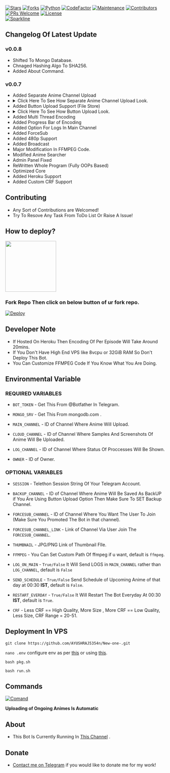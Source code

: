 [![Stars](https://img.shields.io/github/stars/AYUSHRAJ5354n/New-one-?style=flat-square&color=yellow)](https://github.com/AYUSHRAJ5354n/New-one-/stargazers)
[![Forks](https://img.shields.io/github/forks/AYUSHRAJ5354n/New-one-?style=flat-square&color=orange)](https://github.com/AYUSHRAJ5354n/New-one-/fork)
[![Python](https://img.shields.io/badge/Python-v3.10.4-blue)](https://www.python.org/)
[![CodeFactor](https://www.codefactor.io/repository/github/AYUSHRAJ5354n/New-one-/badge/main)](https://www.codefactor.io/repository/github/AYUSHRAJ5354n/New-one-/overview/main)
[![Maintenance](https://img.shields.io/badge/Maintained%3F-yes-green.svg)](https://github.com/AYUSHRAJ5354n/New-one-/graphs/commit-activity)
[![Contributors](https://img.shields.io/github/contributors/AYUSHRAJ5354n/New-one-?style=flat-square&color=green)](https://github.com/AYUSHRAJ5354n/New-one-/graphs/contributors)
[![PRs Welcome](https://img.shields.io/badge/PRs-welcome-brightgreen.svg?style=flat-square)](https://makeapullrequest.com)
[![License](https://img.shields.io/badge/license-GPLv3-blue)](https://github.com/AYUSHRAJ5354n/New-one-/blob/main/LICENSE)   
[![Sparkline](https://stars.medv.io/AYUSHRAJ5354n/New-one-.svg)](https://stars.medv.io/AYUSHRAJ5354n/New-one-)

## Changelog Of Latest Update

### v0.0.8
- Shifted To Mongo Database.
- Chnaged Hashing Algo To SHA256.
- Added About Command.

### v0.0.7
- Added Separate Anime Channel Upload
- <details><summary>Click Here To See How Separate Anime Channel Upload Look.</summary><img src="https://graph.org/file/a0636332545730a4d3d43.jpg" alt="sepul1"/><img src="https://graph.org/file/3eb0b86609469f385f4b5.jpg" alt="sepul2"/></details>
- Added Button Upload Support (File Store)
- <details><summary>Click Here To See How Button Upload Look.</summary><img src="https://graph.org/file/3e9abc9ec7de6a26fd1a1.jpg" alt="btnul"/></details>
- Added Multi Thread Encoding
- Added Progress Bar of Encoding
- Added Option For Logs In Main Channel
- Added ForceSub
- Added 480p Support
- Added Broadcast
- Major Modification In FFMPEG Code.
- Modified Anime Searcher
- Admin Panel Fixed
- ReWritten Whole Program (Fully OOPs Based)
- Optimized Core
- Added Heroku Support
- Added Custom CRF Support

## Contributing

- Any Sort of Contributions are Welcomed!
- Try To Resove Any Task From ToDo List Or Raise A Issue!

## How to deploy?

<p><a href="https://www.youtube.com/live/hWf7DN3nN_c"> <img src="https://img.shields.io/badge/See%20Video-black?style=for-the-badge&logo=YouTube" width="160""/></a></p>

### Fork Repo Then click on below button of ur fork repo.
[![Deploy](https://www.herokucdn.com/deploy/button.svg)](https://heroku.com/deploy)

## Developer Note

- If Hosted On Heroku Then Encoding Of Per Episode Will Take Around 20mins.
- If You Don't Have High End VPS like 8vcpu or 32GiB RAM So Don't Deploy This Bot.
- You Can Customize FFMPEG Code If You Know What You Are Doing.

## Environmental Variable

### REQUIRED VARIABLES

- `BOT_TOKEN` - Get This From @Botfather In Telegram.

- `MONGO_SRV` - Get This From mongodb.com .

- `MAIN_CHANNEL` - ID of Channel Where Anime Will Upload.

- `CLOUD_CHANNEL` - ID of Channel Where Samples And Screenshots Of Anime Will Be Uploaded.

- `LOG_CHANNEL` - ID of Channel Where Status Of Proccesses Will Be Shown.

- `OWNER` - ID of Owner.

### OPTIONAL VARIABLES

- `SESSION` - Telethon Session String Of Your Telegram Account.

- `BACKUP_CHANNEL` - ID of Channel Where Anime Will Be Saved As BackUP if You Are Using Button Upload Option Then Make Sure To SET Backup Channel.

- `FORCESUB_CHANNEL` - ID of Channel Where You Want The User To Join (Make Sure You Promoted The Bot in that channel).

- `FORCESUB_CHANNEL_LINK` - Link of Channel Via User Join The `FORCESUB_CHANNEL`.

- `THUMBNAIL` - JPG/PNG Link of Thumbnail FIle.

- `FFMPEG` - You Can Set Custom Path Of ffmpeg if u want, default is `ffmpeg`.

- `LOG_ON_MAIN` - `True/False` It Will Send LOGS in `MAIN_CHANNEL` rather than `LOG_CHANNEL`, default is `False`

- `SEND_SCHEDULE` - `True/False` Send Schedule of Upcoming Anime of that day at 00:30 **IST**, default is `False`.

- `RESTART_EVERDAY` - `True/False` It Will Restart The Bot Everyday At 00:30 **IST**, default is `True`.

- `CRF` - Less CRF == High Quality, More Size , More CRF == Low Quality, Less Size, CRF Range = 20-51.

## Deployment In VPS

`git clone https://github.com/AYUSHRAJ5354n/New-one-.git`

`nano .env` configure env as per [this](https://github.com/AYUSHRAJ5354n/New-one-/blob/main/.sample.env) or  using [this](https://github.com/AYUSHRAJ5354n/New-one-/blob/main/auto_env_gen.py).

`bash pkg.sh`

`bash run.sh`

## Commands

[![Comand](https://graph.org/file/ca8de14ba0b1d3b71af1f.jpg)](https://github.com/AYUSHRAJ5354n/New-one-/)

**Uploading of Ongoing Animes Is Automatic**

## About

- This Bot Is Currently Running In [This Channel](https://t.me/+q_OBZiXjkBFkYzk0) .

## Donate

- [Contact me on Telegram](t.me/kaif_00z) if you would like to donate me for my work!
